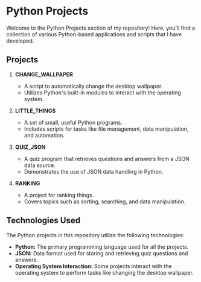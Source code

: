 # Python Projects

Welcome to the Python Projects section of my repository! Here, you'll find a collection of various Python-based applications and scripts that I have developed.

## Projects

1. **CHANGE_WALLPAPER**
   - A script to automatically change the desktop wallpaper.
   - Utilizes Python's built-in modules to interact with the operating system.

2. **LITTLE_THINGS**
   - A set of small, useful Python programs.
   - Includes scripts for tasks like file management, data manipulation, and automation.

3. **QUIZ_JSON**
   - A quiz program that retrieves questions and answers from a JSON data source.
   - Demonstrates the use of JSON data handling in Python.

4. **RANKING**
   - A project for ranking things.
   - Covers topics such as sorting, searching, and data manipulation.

## Technologies Used

The Python projects in this repository utilize the following technologies:

- **Python:** The primary programming language used for all the projects.
- **JSON:** Data format used for storing and retrieving quiz questions and answers.
- **Operating System Interaction:** Some projects interact with the operating system to perform tasks like changing the desktop wallpaper.
